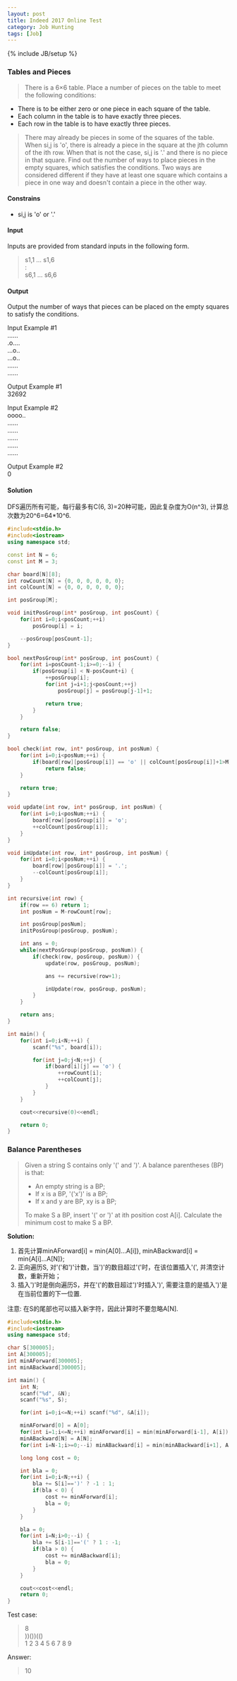 ```yaml
---
layout: post
title: Indeed 2017 Online Test
category: Job Hunting
tags: [Job]
---
```

{% include JB/setup %}

### Tables and Pieces

> There is a 6×6 table. Place a number of pieces on the table to meet the following conditions:
- There is to be either zero or one piece in each square of the table.
- Each column in the table is to have exactly three pieces.
- Each row in the table is to have exactly three pieces.

> There may already be pieces in some of the squares of the table. When si,j is 'o', there is already a piece in the square at the jth column of the ith row. When that is not the case, si,j is '.' and there is no piece in that square. Find out the number of ways to place pieces in the empty squares, which satisfies the conditions. Two ways are considered different if they have at least one square which contains a piece in one way and doesn't contain a piece in the other way.

#### Constrains
- si,j is 'o' or '.'

#### Input
Inputs are provided from standard inputs in the following form.

> s1,1 … s1,6 <br>
: <br>
s6,1 … s6,6

#### Output
Output the number of ways that pieces can be placed on the empty squares to satisfy the conditions.

Input Example #1 <br>
...... <br>
.o.... <br>
...o.. <br>
...o.. <br>
...... <br>
...... <br>

Output Example #1 <br>
32692

Input Example #2 <br>
oooo.. <br>
...... <br>
...... <br>
...... <br>
...... <br>
...... <br>

Output Example #2 <br>
0

#### Solution

DFS遍历所有可能，每行最多有C(6, 3)=20种可能，因此复杂度为O(n^3), 计算总次数为20^6=64*10^6.

```c++
#include<stdio.h>
#include<iostream>
using namespace std;

const int N = 6;
const int M = 3;

char board[N][8];
int rowCount[N] = {0, 0, 0, 0, 0, 0};
int colCount[N] = {0, 0, 0, 0, 0, 0};

int posGroup[M];

void initPosGroup(int* posGroup, int posCount) {
	for(int i=0;i<posCount;++i)
		posGroup[i] = i;

	--posGroup[posCount-1];
}

bool nextPosGroup(int* posGroup, int posCount) {
	for(int i=posCount-1;i>=0;--i) {
		if(posGroup[i] < N-posCount+i) {
			++posGroup[i];
			for(int j=i+1;j<posCount;++j)
				posGroup[j] = posGroup[j-1]+1;

			return true;
		}
	}

	return false;
}

bool check(int row, int* posGroup, int posNum) {
	for(int i=0;i<posNum;++i) {
		if(board[row][posGroup[i]] == 'o' || colCount[posGroup[i]]+1>M)
			return false;
	}

	return true;
}

void update(int row, int* posGroup, int posNum) {
	for(int i=0;i<posNum;++i) {
		board[row][posGroup[i]] = 'o';
		++colCount[posGroup[i]];
	}
}

void inUpdate(int row, int* posGroup, int posNum) {
	for(int i=0;i<posNum;++i) {
		board[row][posGroup[i]] = '.';
		--colCount[posGroup[i]];
	}
}

int recursive(int row) {
	if(row == 6) return 1;
	int posNum = M-rowCount[row];

	int posGroup[posNum];
	initPosGroup(posGroup, posNum);

	int ans = 0;
	while(nextPosGroup(posGroup, posNum)) {
		if(check(row, posGroup, posNum)) {
			update(row, posGroup, posNum);

			ans += recursive(row+1);

			inUpdate(row, posGroup, posNum);
		}
	}

	return ans;
}

int main() {
	for(int i=0;i<N;++i) {
		scanf("%s", board[i]);

		for(int j=0;j<N;++j) {
			if(board[i][j] == 'o') {
				++rowCount[i];
				++colCount[j];
			}
		}
	}

	cout<<recursive(0)<<endl;

	return 0;
}
```

### Balance Parentheses

> Given a string S contains only '(' and ')'. A balance parentheses (BP) is that:
> - An empty string is a BP;
> - If x is a BP, '('x')' is a BP;
> - If x and y are BP, xy is a BP;
>
> To make S a BP, insert '(' or ')' at ith position cost A[i]. Calculate the minimum cost to make S a BP.

**Solution:**

1. 首先计算minAForward[i] = min{A[0]...A[i]}, minABackward[i] = min{A[i]...A[N]};
2. 正向遍历S, 对'('和')'计数，当')'的数目超过'('时，在该位置插入'(', 并清空计数，重新开始；
3. 插入')'时是倒向遍历S，并在'('的数目超过')'时插入')', 需要注意的是插入')'是在当前位置的下一位置.

注意: 在S的尾部也可以插入新字符，因此计算时不要忽略A[N].

```c++
#include<stdio.h>
#include<iostream>
using namespace std;

char S[300005];
int A[300005];
int minAForward[300005];
int minABackward[300005];

int main() {
	int N;
	scanf("%d", &N);
	scanf("%s", S);

	for(int i=0;i<=N;++i) scanf("%d", &A[i]);

	minAForward[0] = A[0];
	for(int i=1;i<=N;++i) minAForward[i] = min(minAForward[i-1], A[i]);
	minABackward[N] = A[N];
	for(int i=N-1;i>=0;--i) minABackward[i] = min(minABackward[i+1], A[i]);

	long long cost = 0;

	int bla = 0;
	for(int i=0;i<N;++i) {
		bla += S[i]==')' ? -1 : 1;
		if(bla < 0) {
			cost += minAForward[i];
			bla = 0;
		}
	}

	bla = 0;
	for(int i=N;i>0;--i) {
		bla += S[i-1]=='(' ? 1 : -1;
		if(bla > 0) {
			cost += minABackward[i];
			bla = 0;
		}
	}

	cout<<cost<<endl;
	return 0;
}
```

Test case:

> 8 <br>
> ))())(() <br>
> 1 2 3 4 5 6 7 8 9

Answer:

> 10
